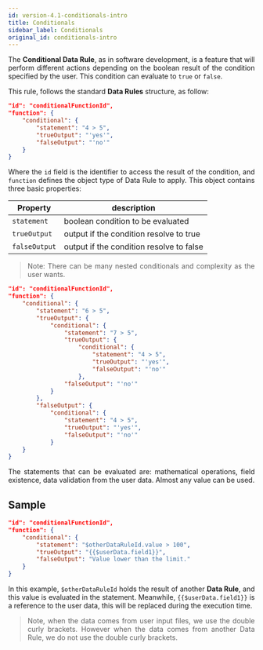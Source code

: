 ```yaml
---
id: version-4.1-conditionals-intro
title: Conditionals
sidebar_label: Conditionals
original_id: conditionals-intro
---
```

<div style="text-align: justify">

The **Conditional Data Rule**, as in software development, is a feature that will perform different actions depending on the boolean result of the condition specified by the user. This condition can evaluate to `true` or `false`.

This rule, follows the standard **Data Rules** structure, as follow:

```json
"id": "conditionalFunctionId",
"function": {
    "conditional": {
        "statement": "4 > 5",
        "trueOutput": "'yes'",
        "falseOutput": "'no'"
    }
}
```
Where the `id` field is the identifier to access the result of the condition, and `function` defines the object type of Data Rule to apply. This object contains three basic properties:

|Property|description|
|--------|-----------|
|`statement`| boolean condition to be evaluated|
|`trueOutput`| output if the condition resolve to true|
|`falseOutput`| output if the condition resolve to false|

>Note: There can be many nested conditionals and complexity as the user wants.

```json
"id": "conditionalFunctionId",
"function": {
    "conditional": {
        "statement": "6 > 5",
        "trueOutput": {
            "conditional": {
                "statement": "7 > 5",
                "trueOutput": {
                    "conditional": {
                        "statement": "4 > 5",
                        "trueOutput": "'yes'",
                        "falseOutput": "'no'"
                    },
                "falseOutput": "'no'"
            }
        },
        "falseOutput": {
            "conditional": {
                "statement": "4 > 5",
                "trueOutput": "'yes'",
                "falseOutput": "'no'"
            }
    }
}
```

The statements that can be evaluated are: mathematical operations, field existence, data validation from the user data. Almost any value can be used.

## Sample
```json
"id": "conditionalFunctionId",
"function": {
    "conditional": {
        "statement": "$otherDataRuleId.value > 100",
        "trueOutput": "{{$userData.field1}}",
        "falseOutput": "Value lower than the limit."
    }
}
```
In this example, `$otherDataRuleId` holds the result of another **Data Rule**, and this value is evaluated in the statement. Meanwhile, `{{$userData.field1}}` is a reference to the user data, this will be replaced during the execution time.

>Note, when the data comes from user input files, we use the double curly brackets. However when the data comes from another Data Rule, we do not use the double curly brackets.
